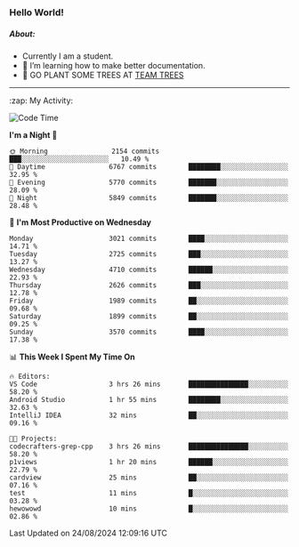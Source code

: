 ### Hello World!

##### About:
- Currently I am a student.
- 🌱 I’m learning how to make better documentation.
- 🌱 GO PLANT SOME TREES AT [TEAM TREES](https://teamtrees.org/)

---
  <summary>:zap: My Activity:</summary>
  
<!--START_SECTION:waka-->
![Code Time](http://img.shields.io/badge/Code%20Time-1%2C414%20hrs%2042%20mins-blue)

**I'm a Night 🦉** 

```text
🌞 Morning                2154 commits        ███░░░░░░░░░░░░░░░░░░░░░░   10.49 % 
🌆 Daytime                6767 commits        ████████░░░░░░░░░░░░░░░░░   32.95 % 
🌃 Evening                5770 commits        ███████░░░░░░░░░░░░░░░░░░   28.09 % 
🌙 Night                  5849 commits        ███████░░░░░░░░░░░░░░░░░░   28.48 % 
```
📅 **I'm Most Productive on Wednesday** 

```text
Monday                   3021 commits        ████░░░░░░░░░░░░░░░░░░░░░   14.71 % 
Tuesday                  2725 commits        ███░░░░░░░░░░░░░░░░░░░░░░   13.27 % 
Wednesday                4710 commits        ██████░░░░░░░░░░░░░░░░░░░   22.93 % 
Thursday                 2626 commits        ███░░░░░░░░░░░░░░░░░░░░░░   12.78 % 
Friday                   1989 commits        ██░░░░░░░░░░░░░░░░░░░░░░░   09.68 % 
Saturday                 1899 commits        ██░░░░░░░░░░░░░░░░░░░░░░░   09.25 % 
Sunday                   3570 commits        ████░░░░░░░░░░░░░░░░░░░░░   17.38 % 
```


📊 **This Week I Spent My Time On** 

```text
🔥 Editors: 
VS Code                  3 hrs 26 mins       ███████████████░░░░░░░░░░   58.20 % 
Android Studio           1 hr 55 mins        ████████░░░░░░░░░░░░░░░░░   32.63 % 
IntelliJ IDEA            32 mins             ██░░░░░░░░░░░░░░░░░░░░░░░   09.16 % 

🐱‍💻 Projects: 
codecrafters-grep-cpp    3 hrs 26 mins       ███████████████░░░░░░░░░░   58.20 % 
p1views                  1 hr 20 mins        ██████░░░░░░░░░░░░░░░░░░░   22.79 % 
cardview                 25 mins             ██░░░░░░░░░░░░░░░░░░░░░░░   07.16 % 
test                     11 mins             █░░░░░░░░░░░░░░░░░░░░░░░░   03.28 % 
hewowowd                 10 mins             █░░░░░░░░░░░░░░░░░░░░░░░░   02.86 % 
```


 Last Updated on 24/08/2024 12:09:16 UTC
<!--END_SECTION:waka-->
